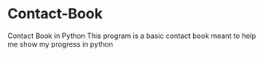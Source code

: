 # Contact-Book
Contact Book in Python
This program is a basic contact book meant to help me show my progress in python
